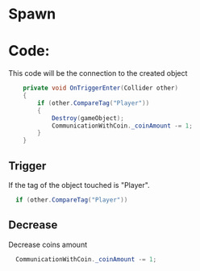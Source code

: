 # Spawn

# Code:
This code will be the connection to the created object
```cs
    private void OnTriggerEnter(Collider other)
    {
        if (other.CompareTag("Player"))
        {
            Destroy(gameObject);
            CommunicationWithCoin._coinAmount -= 1;
        }
    }
```

## Trigger
If the tag of the object touched is "Player".
```cs
  if (other.CompareTag("Player"))
```
## Decrease
Decrease coins amount
```cs
  CommunicationWithCoin._coinAmount -= 1;
```
